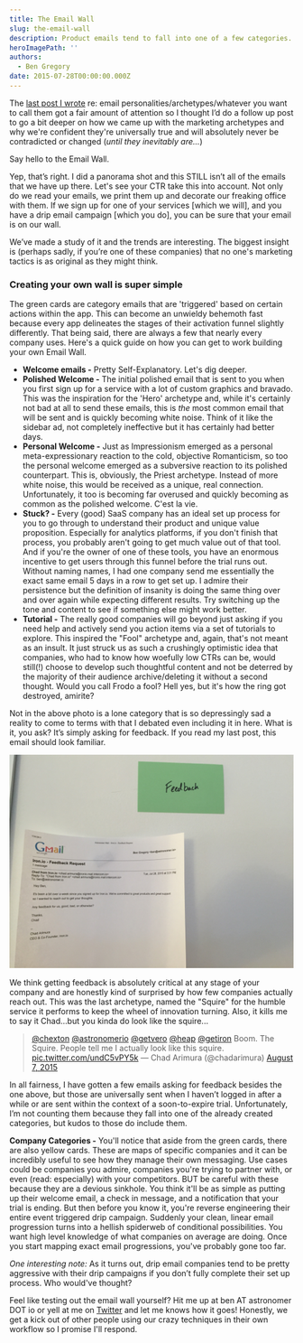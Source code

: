 ```yaml
---
title: The Email Wall
slug: the-email-wall
description: Product emails tend to fall into one of a few categories...what happens when you start making connections between them?
heroImagePath: ''
authors:
  - Ben Gregory
date: 2015-07-28T00:00:00.000Z
---
```


The [last post I wrote](/blog/a-hero-a-priest-and-a-drunk/)&nbsp;re: email personalities/archetypes/whatever you want to call them got a fair amount of attention so I thought I’d do a follow up post to go a bit deeper on how we came up with the marketing archetypes and why we're confident they're universally true and will absolutely never be contradicted or changed (_until they inevitably are..._)  
  
Say hello to the Email Wall.

Yep, that’s right. I did a panorama shot and this STILL isn’t all of the emails that we have up there. Let's see your CTR take this into account. Not only do we read your emails, we print them up and decorate our freaking office with them. If we sign up for one of your services [which we will], and you have a drip email campaign [which you do], you can be sure that your email is on our wall.   
  
We’ve made a study of it and the trends are interesting. The biggest insight is (perhaps sadly, if you’re one of these companies) that no one's marketing tactics is as original as they might think.

### **Creating your own wall is super simple**

The green cards are category emails that are 'triggered' based on certain actions within the app. This can become an unwieldy behemoth fast because every app delineates the stages of their activation funnel slightly differently. That being said, there are always a few that nearly every company uses. Here's a quick guide on how you can get to work building your own Email Wall.

- **Welcome emails -** Pretty Self-Explanatory. Let's dig deeper.
- **Polished Welcome -** The initial polished email that is sent to you when you first sign up for a service with a lot of custom graphics and bravado. This was the inspiration for the 'Hero' archetype and, while it's certainly not bad at all to send these emails, this is _the_ most common email that will be sent and is quickly becoming white noise. Think of it like the sidebar ad, not completely ineffective but it has certainly had better days.
- **Personal Welcome -** Just as Impressionism emerged as a personal meta-expressionary reaction to the cold, objective Romanticism, so too the personal welcome emerged as a subversive reaction to its polished counterpart. This is, obviously, the Priest archetype. Instead of more white noise, this would be received as a unique, real connection. Unfortunately, it too is becoming far overused and quickly becoming as common as the polished welcome. C'est la vie.&nbsp;
- **Stuck? -** Every (good) SaaS company has an ideal set up process for you to go through to understand their product and unique value proposition. Especially for analytics platforms, if you don't finish that process, you probably aren't going to get much value out of that tool. And if you're the owner of one of these tools, you have an enormous incentive to get users through this funnel before the trial runs out. Without naming names, I had one company send me essentially the exact same email 5 days in a row to get set up. I admire their persistence but the definition of insanity is doing the same thing over and over again while expecting different results. Try switching up the tone and content to see if something else might work better.
- **Tutorial -** The really good companies will go beyond just asking if you need help and actively send you action items via a set of tutorials to explore. This inspired the "Fool" archetype and, again, that's not meant as an insult. It just struck us as such a crushingly optimistic idea that companies, who had to know how woefully low CTRs can be, would still(!) choose to develop such thoughtful content and not be deterred by the majority of their audience archive/deleting it without a second thought. Would you call Frodo a fool? Hell yes, but it's how the ring got destroyed, amirite?

Not in the above photo is a lone category that is so depressingly sad a reality to come to terms with that I debated even including it in here. What is it, you ask? It’s simply asking for feedback. If you read my last post, this email should look familiar.   
  
 ![IMG_0175.jpg](../assets/IMG_0175.jpg "IMG\_0175.jpg")  
  
We think getting feedback is absolutely critical at any stage of your company and are honestly kind of surprised by how few companies actually reach out. This was the last archetype, named the "Squire" for the humble service it performs to keep the wheel of innovation turning. Also, it kills me to say it Chad…but you kinda do look like the squire...

> [@chexton](https://twitter.com/chexton) [@astronomerio](https://twitter.com/astronomerio) [@getvero](https://twitter.com/getvero) [@heap](https://twitter.com/heap) [@getiron](https://twitter.com/getiron) Boom. The Squire. People tell me I actually look like this squire. [pic.twitter.com/undC5vPY5k](https://t.co/undC5vPY5k)&nbsp;— Chad Arimura (@chadarimura) [August 7, 2015](https://twitter.com/chadarimura/status/629703818259755008)

In all fairness, I have gotten a few emails asking for feedback besides the one above, but those are universally sent when I haven’t logged in after a while or are sent within the context of a soon-to-expire trial. Unfortunately, I’m not counting them because they fall into one of the already created categories, but kudos to those do include them.  
  
**Company Categories -** You'll notice that aside from the green cards, there are also yellow cards. These are maps of specific companies and it can be incredibly useful to see how they manage their own messaging. Use cases could be companies you admire, companies you're trying to partner with, or even (read: especially) with your competitors. BUT be careful with these because they are a devious sinkhole. You think it'll be as simple as putting up their welcome email, a check in message, and a notification that your trial is ending. But then before you know it, you're reverse engineering their entire event triggered drip campaign. Suddenly your clean, linear email progression turns into a hellish spiderweb of conditional possibilities. You want high level knowledge of what companies on average are doing. Once you start mapping exact email progressions, you've probably gone too far.   
  
_One interesting note:_ As it turns out, drip email companies tend to be pretty aggressive with their drip campaigns if you don’t fully complete their set up process. Who would've thought?

Feel like testing out the email wall yourself? Hit me up at ben AT astronomer DOT io or yell at me on [Twitter](https://twitter.com/benbeingbin)&nbsp;and let me knows how it goes! Honestly, we get a kick out of other people using our crazy techniques in their own workflow so I promise I'll respond.

